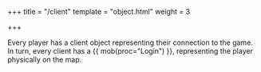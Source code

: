 +++
title = "/client"
template = "object.html"
weight = 3

+++

Every player has a client object representing their connection to the game. In turn, every client has a {{ mob(proc="Login") }}, representing the player physically on the map.